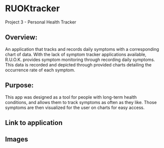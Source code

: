 # RUOKtracker

Project 3 - Personal Health Tracker

## Overview:

An application that tracks and records daily symptoms with a corresponding chart of data. With the lack of symptom tracker applications available, R.U.O.K. provides symptom monitoring through recording daily symptoms. This data is recorded and depicted through provided charts detailing the occurrence rate of each symptom.

## Purpose:

This app was designed as a tool for people with long-term health conditions, and allows them to track symptoms as often as they like. Those symptoms are then visualized for the user on charts for easy access.

## Link to application

## Images
